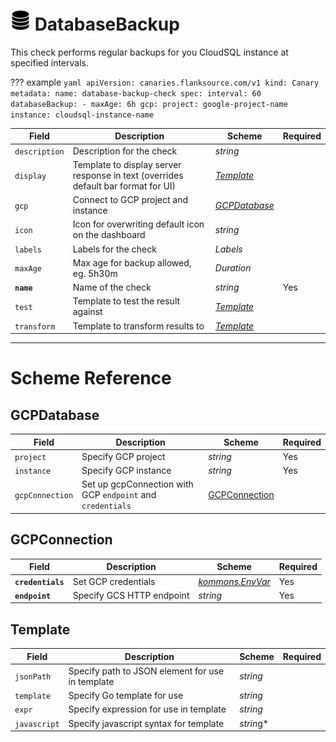 # <img src='https://raw.githubusercontent.com/flanksource/flanksource-ui/main/src/icons/database2.svg' style='height: 32px'/> DatabaseBackup

This check performs regular backups for you CloudSQL instance at specified intervals. 

??? example
     ```yaml
     apiVersion: canaries.flanksource.com/v1
     kind: Canary
     metadata:
       name: database-backup-check
     spec:
       interval: 60
       databaseBackup:
         - maxAge: 6h
           gcp:
             project: google-project-name
             instance: cloudsql-instance-name
     ```        

| Field | Description | Scheme | Required |
| ----- | ----------- | ------ | -------- |
| `description` | Description for the check | *string* |  |
| `display` | Template to display server response in text (overrides default bar format for UI) | [*Template*](#template) |  |
| `gcp` | Connect to GCP project and instance | [*GCPDatabase*](#gcpdatabase) |  |
| `icon` | Icon for overwriting default icon on the dashboard | *string* |  |
| `labels` | Labels for the check | *Labels* |  |
| `maxAge` | Max age for backup allowed, eg. 5h30m | *Duration* |  |
| **`name`** | Name of the check | *string* | Yes |
| `test` | Template to test the result against | [*Template*](#template) |  |
| `transform` | Template to transform results to | [*Template*](#template) |  |

---
# Scheme Reference

## GCPDatabase

| Field | Description | Scheme | Required |
| ----- | ----------- | ------ | -------- |
| `project` | Specify GCP project | *string* | Yes |
| `instance` | Specify GCP instance | *string* | Yes |
| `gcpConnection` | Set up gcpConnection with GCP `endpoint` and `credentials` | [GCPConnection](#gcpconnection) |

## GCPConnection

| Field | Description | Scheme | Required |
| ----- | ----------- | ------ | -------- |
| **`credentials`** | Set GCP credentials | [*kommons.EnvVar*](https://pkg.go.dev/github.com/flanksource/kommons#EnvVar) | Yes |
| **`endpoint`** | Specify GCS HTTP endpoint | *string* | Yes |


## Template

| Field | Description | Scheme | Required |
| ----- | ----------- | ------ | -------- |
| `jsonPath` | Specify path to JSON element for use in template | *string* |  |
| `template` | Specify Go template for use | *string* |  |
| `expr` | Specify expression for use in template  | *string* |  |
| `javascript` | Specify javascript syntax for template | *strin*g* |  |
